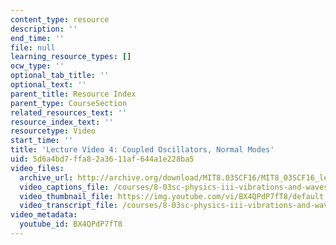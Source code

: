 ```yaml
---
content_type: resource
description: ''
end_time: ''
file: null
learning_resource_types: []
ocw_type: ''
optional_tab_title: ''
optional_text: ''
parent_title: Resource Index
parent_type: CourseSection
related_resources_text: ''
resource_index_text: ''
resourcetype: Video
start_time: ''
title: 'Lecture Video 4: Coupled Oscillators, Normal Modes'
uid: 5d6a4bd7-ffa8-2a36-11af-644a1e228ba5
video_files:
  archive_url: http://archive.org/download/MIT8.03SCF16/MIT8_03SCF16_lec04_300k.mp4
  video_captions_file: /courses/8-03sc-physics-iii-vibrations-and-waves-fall-2016/7766f5e78db1514d97f3aee01b0bd6d5_BX4QPdP7fT8.vtt
  video_thumbnail_file: https://img.youtube.com/vi/BX4QPdP7fT8/default.jpg
  video_transcript_file: /courses/8-03sc-physics-iii-vibrations-and-waves-fall-2016/8cf29ee7b66e94dab907bed2ce904575_BX4QPdP7fT8.pdf
video_metadata:
  youtube_id: BX4QPdP7fT8
---
```

